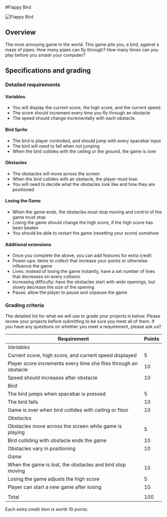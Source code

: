 #Flappy Bird

![Flappy Bird](https://raw.githubusercontent.com/LanguageAndDiplomacy/IntroCS/master/projects/flappy.png)

## Overview
The most annoying game in the world. This game pits you, a bird, against a maze of pipes. How many pipes can fly through? How many times can you play before you smash your computer?

## Specifications and grading

### Detailed requirements

#### Variables
- You will display the current score, the high score, and the current speed.
- The score should increment every time you fly through an obstacle
- The speed should change incrementally with each obstacle.

#### Bird Sprite
- The bird is player controlled, and should jump with every spacebar input
- The bird will need to fall when not jumping
- When the bird collides with the ceiling or the ground, the game is over

#### Obstacles
- The obstacles will move across the screen
- When the bird collides with an obstacle, the player must lose.
- You will need to decide what the obstacles look like and how they are positioned

#### Losing the Game
- When the game ends, the obstacles must stop moving and control of the game must stop
- Losing the game should change the high score, if the high score has been beaten
- You should be able to restart the game (resetting your score) somehow

#### Additional extensions
- Once you complete the above, you can add features for extra credit
- Power-ups: items to collect that increase your points or otherwise influence the game
- Lives: instead of losing the game instantly, have a set number of lives that decreases on every collision
- Increasing difficulty: have the obstacles start with wide openings, but slowly decrease the size of the opening
- Pause: allow the player to pause and unpause the game

### Grading criteria
The detailed list for what we will use to grade your projects is below. Please review your projects before submitting to be sure you meet all of them. If you have any questions on whether you meet a requirement, please ask us!!


| Requirement                                                      | Points |
|------------------------------------------------------------------|--------|
| *Variables*                                                      |        |
| Current score, high score, and current speed displayed           | 5      |
| Player score increments every time she flies through an obstacle | 10     |
| Speed should increases after obstacle                            | 10     |
| *Bird*                                                           |        |
| The bird jumps when spacebar is pressed                          | 5      |
| The bird falls                                                   | 10     |
| Game is over when bird collides with ceiling or floor            | 10     |
| *Obstacles*                                                      |        |
| Obstacles move across the screen while game is playing           | 5      |
| Bird colliding with obstacle ends the game                       | 10     |
| Obstacles vary in positioning                                    | 10     |
| *Game*                                                           |        |
| When the game is lost, the obstacles and bird stop moving        | 10     |
| Losing the game adjusts the high score                           | 5      |
| Player can start a new game after losing                         | 10     |
|                                                                  |        |
| Total                                                            | 100    |

Each extra credit item is worth 10 points.

